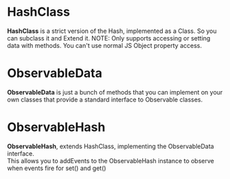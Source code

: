 # **Hash**Class
**HashClass** is a strict version of the Hash, implemented as a Class. So you can subclass it and Extend it. NOTE: Only supports accessing or setting data with methods. You can't use normal JS Object property access.

# Observable**Data**
**ObservableData** is just a bunch of methods that you can implement on your own classes that provide a standard interface to Observable classes.

# Observable**Hash**
**ObservableHash**, extends HashClass, implementing the ObservableData interface.  
This allows you to addEvents to the ObservableHash instance to observe when events fire for set() and get()

